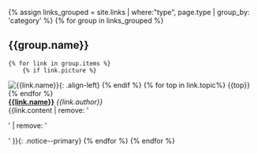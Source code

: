 
{% assign links_grouped = site.links | where:"type", page.type | group_by: 'category' %}
{% for group in links_grouped %}
## {{group.name}}
    {% for link in group.items %}
        {% if link.picture %}
![{{link.name}}]({{link.picture}}){: .align-left} {% endif %}
{% for top in link.topic%}
<span><i class="fas fa-tags"></i>{{top}}</span>{% endfor %}<br/>[**{{link.name}}**]({{link.link}}) *{{link.author}}*
<br/> 
{{link.content | remove: '<p>' | remove: '</p>' }}{: .notice--primary}
    {% endfor %}
{% endfor %}